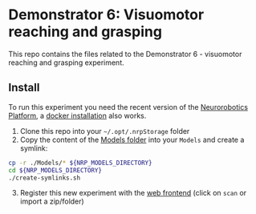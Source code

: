 Demonstrator 6: Visuomotor reaching and grasping
================

This repo contains the files related to the Demonstrator 6 - visuomotor reaching and grasping experiment.

Install
--------

To run this experiment you need the recent version of the [Neurorobotics Platform](https://neurorobotics.net/), a [docker installation](https://neurorobotics.net/local_install.html) also works.

1. Clone this repo into your `~/.opt/.nrpStorage` folder
2. Copy the content of the [Models folder](Models/) into your `Models` and create a symlink:
```bash
cp -r ./Models/* ${NRP_MODELS_DIRECTORY}
cd ${NRP_MODELS_DIRECTORY}
./create-symlinks.sh
```
3. Register this new experiment with the [web frontend](http://localhost:9000/#/esv-private) (click on `scan` or import a zip/folder)
